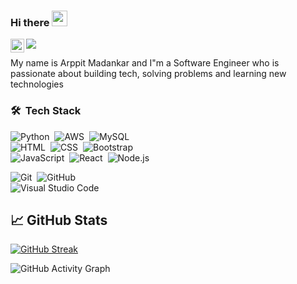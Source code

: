### Hi there <img src="https://media.giphy.com/media/hvRJCLFzcasrR4ia7z/giphy.gif" width="25px">

<a href="https://www.linkedin.com/in/arppit-madankar-6892731bb/">
  <img align="left" alt="Arunsridher's LinkedIN" width="22px" src="https://raw.githubusercontent.com/peterthehan/peterthehan/master/assets/linkedin.svg" />
</a>


![](https://visitor-badge.glitch.me/badge?page_id=Arpppit)

My name is Arppit Madankar and I"m a Software Engineer who is passionate about building tech, solving problems and learning new technologies 

### 🛠 &nbsp;Tech Stack
![Python](https://img.shields.io/badge/-Python-05122A?style=flat&logo=python)&nbsp;
![AWS](https://img.shields.io/badge/-AWS-05122A?style=flat&logo=AWS)&nbsp;
![MySQL](https://img.shields.io/badge/-MySQL-05122A?style=flat&logo=MySQL)&nbsp;
<br />
![HTML](https://img.shields.io/badge/-HTML-05122A?style=flat&logo=HTML5)&nbsp;
![CSS](https://img.shields.io/badge/-CSS-05122A?style=flat&logo=CSS3&logoColor=1572B6)&nbsp;
![Bootstrap](https://img.shields.io/badge/-Bootstrap-05122A?style=flat&logo=bootstrap&logoColor=563D7C)
<br />
![JavaScript](https://img.shields.io/badge/-JavaScript-05122A?style=flat&logo=javascript)&nbsp;
![React](https://img.shields.io/badge/-React-05122A?style=flat&logo=react)&nbsp;
![Node.js](https://img.shields.io/badge/-Node.js-05122A?style=flat&logo=node.js)&nbsp;
<br />

![Git](https://img.shields.io/badge/-Git-05122A?style=flat&logo=git)&nbsp;
![GitHub](https://img.shields.io/badge/-GitHub-05122A?style=flat&logo=github)&nbsp;
<br />
![Visual Studio Code](https://img.shields.io/badge/-Visual%20Studio%20Code-05122A?style=flat&logo=visual-studio-code&logoColor=007ACC)&nbsp;

## &#x1f4c8; GitHub Stats

[![GitHub Streak](https://github-readme-streak-stats.herokuapp.com?user=arpppit&theme=shades-of-purple&date_format=M%20j%5B%2C%20Y%5D)](https://git.io/streak-stats)
 
![GitHub Activity Graph](https://activity-graph.herokuapp.com/graph?username=arpppit&bg_color=000000&color=4fff67&line=4fff67&point=ffffff&area=true&hide_border=true) 
<!---
Arpppit/Arpppit is a ✨ special ✨ repository because its `README.md` (this file) appears on your GitHub profile.
You can click the Preview link to take a look at your changes.
--->
